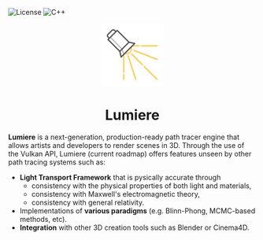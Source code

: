 ![License](https://img.shields.io/badge/License-MIT-%2368AD63?style=for-the-badge)
![C++](https://img.shields.io/badge/C++-17-%233e7fa8?logo=c++&style=for-the-badge)

<p align="center">
    <picture>
        <source srcset="img/lumiere-256.png" media="(prefers-color-scheme: dark)">
        <source srcset="img/lumiere-256.png" media="(prefers-color-scheme: light)">
        <img width="128" height="128" src="img/lumiere-256.png" alt="Lumiere Logo" />
    </picture>
</p>

<h1 align="center">Lumiere</h1>

**Lumiere** is a next-generation, production-ready path tracer engine that allows artists and developers to render scenes in 3D. Through the use of the Vulkan API, Lumiere (current roadmap) offers features unseen by other path tracing systems such as:

- **Light Transport Framework** that is pysically accurate through
  - consistency with the physical properties of both light and materials,
  - consistency with Maxwell's electromagnetic theory,
  - consistency with general relativity.
- Implementations of **various paradigms** (e.g. Blinn-Phong, MCMC-based methods, etc).
- **Integration** with other 3D creation tools such as Blender or Cinema4D.
